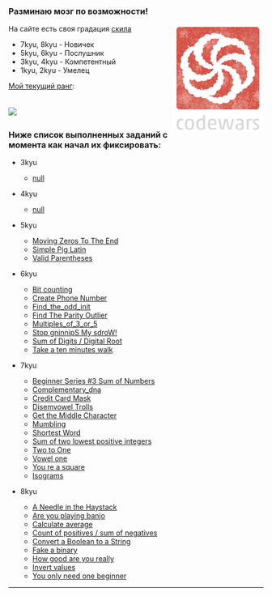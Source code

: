 ### **Разминаю мозг по возможности!**

<img src="codewars.png" align="right"/>

На сайте есть своя градация [скила](https://www.codewars.com/about)

- 7kyu, 8kyu - Новичек
- 5kyu, 6kyu - Послушник
- 3kyu, 4kyu - Компетентный
- 1kyu, 2kyu - Умелец

[Мой текущий ранг](https://www.codewars.com/users/Lukiyky):

![](https://www.codewars.com/users/Lukiyky/badges/large)
---


### Ниже список выполненных заданий с момента как начал их фиксировать:

- 3kyu
    - [null](solutions/3kyu)


- 4kyu
    - [null](solutions/4kyu)


- 5kyu
    - [Moving Zeros To The End](solutions/5kyu/moving_zeros_to_the_end)
    - [Simple Pig Latin](solutions/5kyu/simple_pig_latin)
    - [Valid Parentheses](solutions/5kyu/valid_parentheses)

- 6kyu
    - [Bit counting](solutions/6kyu/bit_сounting)
    - [Create Phone Number](solutions/6kyu/create_phone_number)
    - [Find_the_odd_init](solutions/6kyu/find_the_odd_int)
    - [Find The Parity Outlier](solutions/6kyu/find_the_parity_outlier)
    - [Multiples_of_3_or_5](solutions/6kyu/multiples_of_3_or_5)
    - [Stop gninnipS My sdroW!](solutions/6kyu/stop_gninnips_my_sdrow)
    - [Sum of Digits / Digital Root](solutions/6kyu/sum_of_digits_digital_root)
    - [Take a ten minutes walk](solutions/6kyu/take_a_ten_minutes_walk)
    

- 7kyu
    - [Beginner Series #3 Sum of Numbers](solutions/7kyu/beginner_series_%233_sum_of_numbers)
    - [Complementary_dna](solutions/7kyu/complementary_dna)
    - [Credit Card Mask](solutions/7kyu/credit_card_mask)
    - [Disemvowel Trolls](solutions/7kyu/disemvowel_trolls)
    - [Get the Middle Character](solutions/7kyu/get_the_middle_character)
    - [Mumbling](solutions/7kyu/mumbling)
    - [Shortest Word](solutions/7kyu/shortest_word)
    - [Sum of two lowest positive integers](solutions/7kyu/sum_of_two_lowest_positive_integers)
    - [Two to One](solutions/7kyu/two_to_one)
    - [Vowel one](solutions/7kyu/vowel_one)
    - [You re a square](solutions/7kyu/you_re_a_square)
    - [Isograms](solutions/7kyu/isisograms)


- 8kyu
    - [A Needle in the Haystack](solutions/8kyu/a_needle_in_the_haystack)
    - [Are you playing banjo](solutions/8kyu/are_you_playing_banjo)
    - [Calculate average](solutions/8kyu/calculate_average)
    - [Count of positives / sum of negatives](solutions/8kyu/count_of_positives_sum_of_negatives)
    - [Convert a Boolean to a String](solutions/8kyu/convert_a_boolean_to_a_string)
    - [Fake a binary](solutions/8kyu/fake_binary)
    - [How good are you really](solutions/8kyu/how_good_are_you_really)
    - [Invert values](solutions/8kyu/invert_values)
    - [You only need one beginner](solutions/8kyu/you_only_need_one_beginner)
    

---
